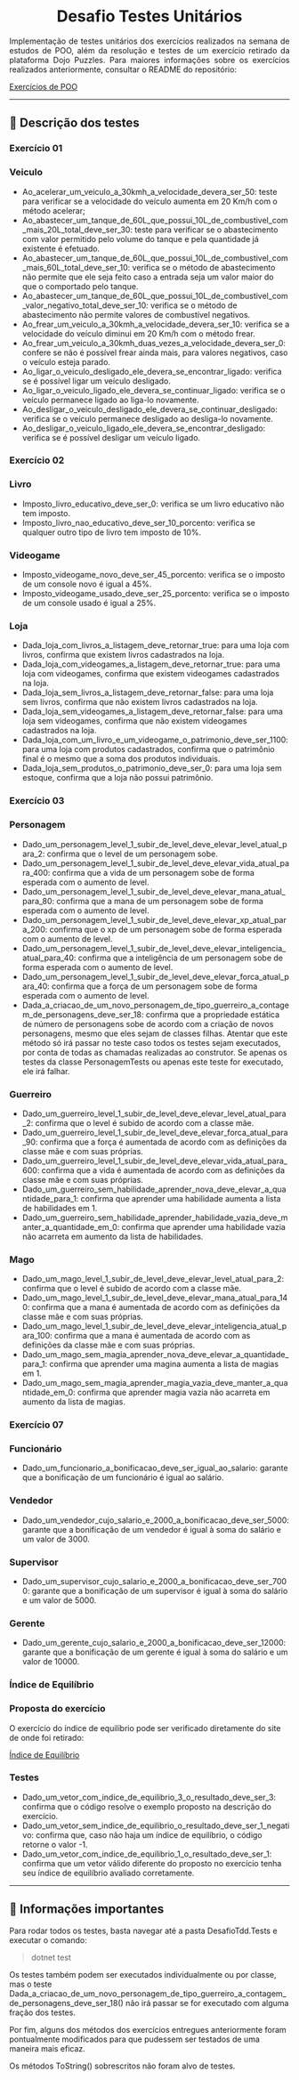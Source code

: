 <h1 align="center">Desafio Testes Unitários</h1> 

<p style="text-align: justify">Implementação de testes unitários dos exercícios realizados na semana de estudos de POO, além da resolução e testes de um exercício retirado da plataforma Dojo Puzzles. Para maiores informações sobre os exercícios realizados anteriormente, consultar o README do repositório: </p>

[Exercícios de POO](https://github.com/CarolineMano/estudo-poo)

---
## :memo: Descrição dos testes 

**<h3>Exercício 01</h3>**

<h3>Veiculo</h3>

- Ao_acelerar_um_veiculo_a_30kmh_a_velocidade_devera_ser_50: teste para verificar se a velocidade do veículo aumenta em 20 Km/h com o método acelerar;
- Ao_abastecer_um_tanque_de_60L_que_possui_10L_de_combustivel_com_mais_20L_total_deve_ser_30: teste para verificar se o abastecimento com valor permitido pelo volume do tanque e pela quantidade já existente é efetuado.
- Ao_abastecer_um_tanque_de_60L_que_possui_10L_de_combustivel_com_mais_60L_total_deve_ser_10: verifica se o método de abastecimento não permite que ele seja feito caso a entrada seja um valor maior do que o comportado pelo tanque.
- Ao_abastecer_um_tanque_de_60L_que_possui_10L_de_combustivel_com_valor_negativo_total_deve_ser_10: verifica se o método de abastecimento não permite valores de combustível negativos.
- Ao_frear_um_veiculo_a_30kmh_a_velocidade_devera_ser_10: verifica se a velocidade do veículo diminui em 20 Km/h com o método frear.
- Ao_frear_um_veiculo_a_30kmh_duas_vezes_a_velocidade_devera_ser_0: confere se não é possível frear ainda mais, para valores negativos, caso o veículo esteja parado.
- Ao_ligar_o_veiculo_desligado_ele_devera_se_encontrar_ligado: verifica se é possível ligar um veículo desligado.
- Ao_ligar_o_veiculo_ligado_ele_devera_se_continuar_ligado: verifica se o veículo permanece ligado ao liga-lo novamente.
- Ao_desligar_o_veiculo_desligado_ele_devera_se_continuar_desligado: verifica se o veículo permanece desligado ao desliga-lo novamente.
- Ao_desligar_o_veiculo_ligado_ele_devera_se_encontrar_desligado: verifica se é possível desligar um veículo ligado.

**<h3>Exercício 02</h3>**

<h3>Livro</h3>

- Imposto_livro_educativo_deve_ser_0: verifica se um livro educativo não tem imposto.
- Imposto_livro_nao_educativo_deve_ser_10_porcento: verifica se qualquer outro tipo de livro tem imposto de 10%.

<h3>Videogame</h3>

- Imposto_videogame_novo_deve_ser_45_porcento: verifica se o imposto de um console novo é igual a 45%.
- Imposto_videogame_usado_deve_ser_25_porcento: verifica se o imposto de um console usado é igual a 25%.

<h3>Loja</h3>

- Dada_loja_com_livros_a_listagem_deve_retornar_true: para uma loja com livros, confirma que existem livros cadastrados na loja.
- Dada_loja_com_videogames_a_listagem_deve_retornar_true: para uma loja com videogames, confirma que existem videogames cadastrados na loja.
- Dada_loja_sem_livros_a_listagem_deve_retornar_false: para uma loja sem livros, confirma que não existem livros cadastrados na loja.
- Dada_loja_sem_videogames_a_listagem_deve_retornar_false: para uma loja sem videogames, confirma que não existem videogames cadastrados na loja.
- Dada_loja_com_um_livro_e_um_videogame_o_patrimonio_deve_ser_1100: para uma loja com produtos cadastrados, confirma que o patrimônio final é o mesmo que a soma dos produtos individuais.
- Dada_loja_sem_produtos_o_patrimonio_deve_ser_0: para uma loja sem estoque, confirma que a loja não possui patrimônio.

**<h3>Exercício 03</h3>**

<h3>Personagem</h3>

- Dado_um_personagem_level_1_subir_de_level_deve_elevar_level_atual_para_2: confirma que o level de um personagem sobe. 
- Dado_um_personagem_level_1_subir_de_level_deve_elevar_vida_atual_para_400: confirma que a vida de um personagem sobe de forma esperada com o aumento de level.
- Dado_um_personagem_level_1_subir_de_level_deve_elevar_mana_atual_para_80: confirma que a mana de um personagem sobe de forma esperada com o aumento de level.
- Dado_um_personagem_level_1_subir_de_level_deve_elevar_xp_atual_para_200: confirma que o xp de um personagem sobe de forma esperada com o aumento de level.
- Dado_um_personagem_level_1_subir_de_level_deve_elevar_inteligencia_atual_para_40: confirma que a inteligência de um personagem sobe de forma esperada com o aumento de level.
- Dado_um_personagem_level_1_subir_de_level_deve_elevar_forca_atual_para_40: confirma que a força de um personagem sobe de forma esperada com o aumento de level.
- Dada_a_criacao_de_um_novo_personagem_de_tipo_guerreiro_a_contagem_de_personagens_deve_ser_18: confirma que a propriedade estática de número de personagens sobe de acordo com a criação de novos personagens, mesmo que eles sejam de classes filhas. Atentar que este método só irá passar no teste caso todos os testes sejam executados, por conta de todas as chamadas realizadas ao construtor. Se apenas os testes da classe PersonagemTests ou apenas este teste for executado, ele irá falhar.

<h3>Guerreiro</h3>

- Dado_um_guerreiro_level_1_subir_de_level_deve_elevar_level_atual_para_2: confirma que o level é subido de acordo com a classe mãe.
- Dado_um_guerreiro_level_1_subir_de_level_deve_elevar_forca_atual_para_90: confirma que a força é aumentada de acordo com as definições da classe mãe e com suas próprias.
- Dado_um_guerreiro_level_1_subir_de_level_deve_elevar_vida_atual_para_600: confirma que a vida é aumentada de acordo com as definições da classe mãe e com suas próprias.
- Dado_um_guerreiro_sem_habilidade_aprender_nova_deve_elevar_a_quantidade_para_1: confirma que aprender uma habilidade aumenta a lista de habilidades em 1.
- Dado_um_guerreiro_sem_habilidade_aprender_habilidade_vazia_deve_manter_a_quantidade_em_0: confirma que aprender uma habilidade vazia não acarreta em aumento da lista de habilidades.

<h3>Mago</h3>

- Dado_um_mago_level_1_subir_de_level_deve_elevar_level_atual_para_2: confirma que o level é subido de acordo com a classe mãe. 
- Dado_um_mago_level_1_subir_de_level_deve_elevar_mana_atual_para_140: confirma que a mana é aumentada de acordo com as definições da classe mãe e com suas próprias.
- Dado_um_mago_level_1_subir_de_level_deve_elevar_inteligencia_atual_para_100: confirma que a mana é aumentada de acordo com as definições da classe mãe e com suas próprias.
- Dado_um_mago_sem_magia_aprender_nova_deve_elevar_a_quantidade_para_1: confirma que aprender uma magina aumenta a lista de magias em 1.
- Dado_um_mago_sem_magia_aprender_magia_vazia_deve_manter_a_quantidade_em_0: confirma que aprender magia vazia não acarreta em aumento da lista de magias.

**<h3>Exercício 07</h3>**

<h3>Funcionário</h3>

- Dado_um_funcionario_a_bonificacao_deve_ser_igual_ao_salario: garante que a bonificação de um funcionário é igual ao salário.

<h3>Vendedor</h3>

- Dado_um_vendedor_cujo_salario_e_2000_a_bonificacao_deve_ser_5000: garante que a bonificação de um vendedor é igual à soma do salário e um valor de 3000. 

<h3>Supervisor</h3>

- Dado_um_supervisor_cujo_salario_e_2000_a_bonificacao_deve_ser_7000: garante que a bonificação de um supervisor é igual à soma do salário e um valor de 5000. 

<h3>Gerente</h3>

- Dado_um_gerente_cujo_salario_e_2000_a_bonificacao_deve_ser_12000: garante que a bonificação de um gerente é igual à soma do salário e um valor de 10000. 

**<h3>Índice de Equilíbrio</h3>**

<h3>Proposta do exercício</h3>

O exercício do índice de equilíbrio pode ser verificado diretamente do site de onde foi retirado: 

[Índice de Equilíbrio](https://dojopuzzles.com/problems/indice-de-equilibrio/)

<h3>Testes</h3>

- Dado_um_vetor_com_indice_de_equilibrio_3_o_resultado_deve_ser_3: confirma que o código resolve o exemplo proposto na descrição do exercício.
- Dado_um_vetor_sem_indice_de_equilibrio_o_resultado_deve_ser_1_negativo: confirma que, caso não haja um índice de equilíbrio, o código retorne o valor -1.
- Dado_um_vetor_com_indice_de_equilibrio_1_o_resultado_deve_ser_1: confirma que um vetor válido diferente do proposto no exercício tenha seu índice de equilíbrio avaliado corretamente.

---
## :loudspeaker: Informações importantes

Para rodar todos os testes, basta navegar até a pasta DesafioTdd.Tests e executar o comando:

> dotnet test

Os testes também podem ser executados individualmente ou por classe, mas o teste Dada_a_criacao_de_um_novo_personagem_de_tipo_guerreiro_a_contagem_de_personagens_deve_ser_18() não irá passar se for executado com alguma fração dos testes.

Por fim, alguns dos métodos dos exercícios entregues anteriormente foram pontualmente modificados para que pudessem ser testados de uma maneira mais eficaz. 

Os métodos ToString() sobrescritos não foram alvo de testes.